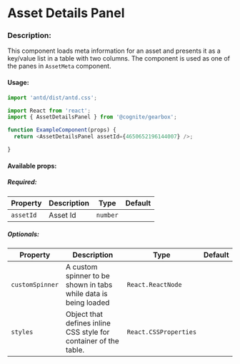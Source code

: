  # Asset Details Panel

<!-- STORY -->

### Description:

This component loads meta information for an asset and presents it as a key/value list in a table with two columns.
The component is used as one of the panes in `AssetMeta` component.

#### Usage:

```typescript jsx
import 'antd/dist/antd.css';

import React from 'react';
import { AssetDetailsPanel } from '@cognite/gearbox';

function ExampleComponent(props) {
  return <AssetDetailsPanel assetId={4650652196144007} />;

}
```

#### Available props:

##### Required:

| Property  | Description | Type     | Default |
| --------- | ----------- | -------- | ------- |
| `assetId` | Asset Id    | `number` |         |

##### Optionals:

| Property       | Description                                                            | Type                                          | Default     |
| -------------- | ---------------------------------------------------------------------- | --------------------------------------------- | ----------- |
| `customSpinner`| A custom spinner to be shown in tabs while data is being loaded        | `React.ReactNode`                             |             |
| `styles`       | Object that defines inline CSS style for container of the table.       | `React.CSSProperties`                         |             |

